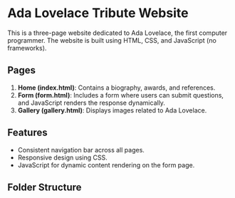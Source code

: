 # Ada Lovelace Tribute Website

This is a three-page website dedicated to Ada Lovelace, the first computer programmer. The website is built using HTML, CSS, and JavaScript (no frameworks).

## Pages
1. **Home (index.html)**: Contains a biography, awards, and references.
2. **Form (form.html)**: Includes a form where users can submit questions, and JavaScript renders the response dynamically.
3. **Gallery (gallery.html)**: Displays images related to Ada Lovelace.

## Features
- Consistent navigation bar across all pages.
- Responsive design using CSS.
- JavaScript for dynamic content rendering on the form page.

## Folder Structure